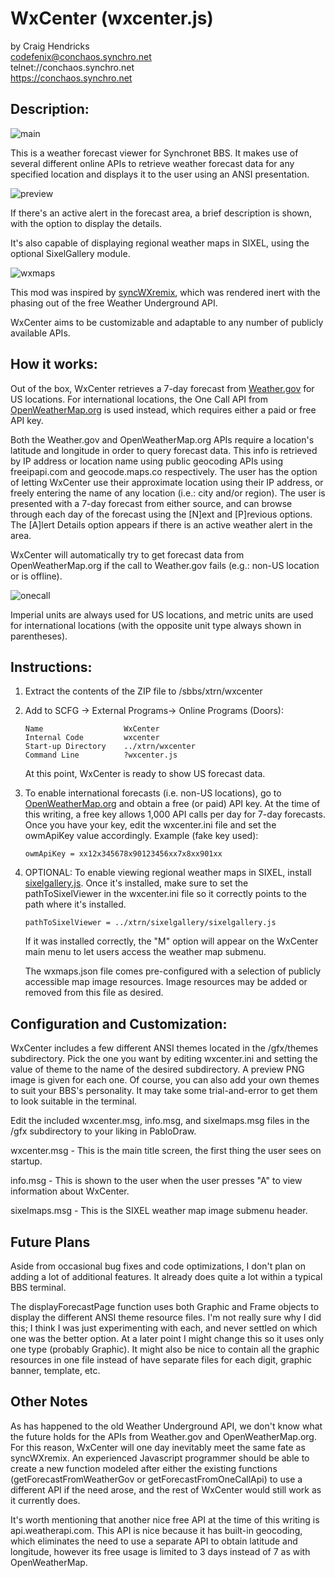 # WxCenter (wxcenter.js)

by Craig Hendricks  
codefenix@conchaos.synchro.net  
 telnet://conchaos.synchro.net  
  https://conchaos.synchro.net  



## Description:

![main](https://github.com/codefenix-ConChaos/WxCenter/assets/12660452/47bef459-1683-483a-a8c8-c89024c5dec1)

This is a weather forecast viewer for Synchronet BBS. It makes use of several
different online APIs to retrieve weather forecast data for any specified
location and displays it to the user using an ANSI presentation.

![preview](https://github.com/codefenix-ConChaos/wxcenter.js/assets/12660452/700bf6c3-4db3-4e9c-8436-8ccbebdffbc0)

If there's an active alert in the forecast area, a brief description is 
shown, with the option to display the details.

It's also capable of displaying regional weather maps in SIXEL, using the
optional SixelGallery module.

![wxmaps](https://github.com/codefenix-ConChaos/wxcenter.js/assets/12660452/955ede6b-55e3-4c38-a1bb-f4eeed7c891e)

This mod was inspired by [syncWXremix](https://github.com/KenDB3/syncWXremix), 
which was rendered inert with the phasing out of the free Weather Underground API. 

WxCenter aims to be customizable and adaptable to any number of publicly 
available APIs. 


## How it works:

Out of the box, WxCenter retrieves a 7-day forecast from [Weather.gov](http://Weather.gov) for 
US locations. For international locations, the One Call API from 
[OpenWeatherMap.org](http://OpenWeatherMap.org) is used instead, which requires either a paid or free
API key.

Both the Weather.gov and OpenWeatherMap.org APIs require a location's latitude
and longitude in order to query forecast data. This info is retrieved by IP 
address or location name using public geocoding APIs using freeipapi.com and
geocode.maps.co respectively. The user has the option of letting WxCenter use
their approximate location using their IP address, or freely entering the name
of any location (i.e.: city and/or region). The user is presented with a 7-day
forecast from either source, and can browse through each day of the forecast
using the [N]ext and [P]revious options. The [A]lert Details option appears if
there is an active weather alert in the area.

WxCenter will automatically try to get forecast data from OpenWeatherMap.org
if the call to Weather.gov fails (e.g.: non-US location or is offline).

![onecall](https://github.com/codefenix-ConChaos/WxCenter/assets/12660452/97f9a422-4c82-4c25-84af-20cc696ebc1e)

Imperial units are always used for US locations, and metric units are used for 
international locations (with the opposite unit type always shown in 
parentheses).
 

## Instructions:

 1. Extract the contents of the ZIP file to /sbbs/xtrn/wxcenter
    
 2. Add to SCFG -> External Programs-> Online Programs (Doors):
 
    ```
    Name                  WxCenter
    Internal Code         wxcenter
    Start-up Directory    ../xtrn/wxcenter
    Command Line          ?wxcenter.js
    ```

    At this point, WxCenter is ready to show US forecast data.
 
 3. To enable international forecasts (i.e. non-US locations), go to 
    [OpenWeatherMap.org](http://OpenWeatherMap.org) and obtain a free (or paid) API key. At the time of
    this writing, a free key allows 1,000 API calls per day for 7-day
    forecasts.
    Once you have your key, edit the wxcenter.ini file and set the owmApiKey
    value accordingly. Example (fake key used):

    `owmApiKey = xx12x345678x90123456xx7x8xx901xx`
    
 5. OPTIONAL: To enable viewing regional weather maps in SIXEL, install 
    [sixelgallery.js](https://github.com/codefenix-ConChaos/SixelGallery).
    Once it's installed, make sure to set the pathToSixelViewer in the
    wxcenter.ini file so it correctly points to the path where it's
    installed. 
    
    `pathToSixelViewer = ../xtrn/sixelgallery/sixelgallery.js`

    If it was installed correctly, the "M" option will appear on the WxCenter 
    main menu to let users access the weather map submenu.

    The wxmaps.json file comes pre-configured with a selection of publicly
    accessible map image resources. Image resources may be added or removed 
    from this file as desired.
           

## Configuration and Customization:

WxCenter includes a few different ANSI themes located in the /gfx/themes
subdirectory. Pick the one you want by editing wxcenter.ini and setting the 
value of theme to the name of the desired subdirectory. A preview PNG image
is given for each one. Of course, you can also add your own themes to suit 
your BBS's personality. It may take some trial-and-error to get them to look
suitable in the terminal.

Edit the included wxcenter.msg, info.msg, and sixelmaps.msg files in the
/gfx subdirectory to your liking in PabloDraw.

wxcenter.msg  - This is the main title screen, the first thing the user
                    sees on startup.

info.msg      - This is shown to the user when the user presses "A" to
                    view information about WxCenter.

sixelmaps.msg - This is the SIXEL weather map image submenu header.


## Future Plans

Aside from occasional bug fixes and code optimizations, I don't plan on adding 
a lot of additional features. It already does quite a lot within a typical BBS 
terminal.

The displayForecastPage function uses both Graphic and Frame objects to 
display the different ANSI theme resource files. I'm not really sure why I did 
this; I think I was just experimenting with each, and never settled on which
one was the better option. At a later point I might change this so it uses only 
one type (probably Graphic). It might also be nice to contain all the graphic
resources in one file instead of have separate files for each digit, graphic
banner, template, etc.


## Other Notes

As has happened to the old Weather Underground API, we don't know what the 
future holds for the APIs from Weather.gov and OpenWeatherMap.org. For this
reason, WxCenter will one day inevitably meet the same fate as syncWXremix. 
An experienced Javascript programmer should be able to create a new function 
modeled after either the existing functions (getForecastFromWeatherGov or
getForecastFromOneCallApi) to use a different API if the need arose, and the 
rest of WxCenter would still work as it currently does.

It's worth mentioning that another nice free API at the time of this writing 
is api.weatherapi.com. This API is nice because it has built-in geocoding, 
which eliminates the need to use a separate API to obtain latitude and 
longitude, however its free usage is limited to 3 days instead of 7 as with 
OpenWeatherMap.

 
